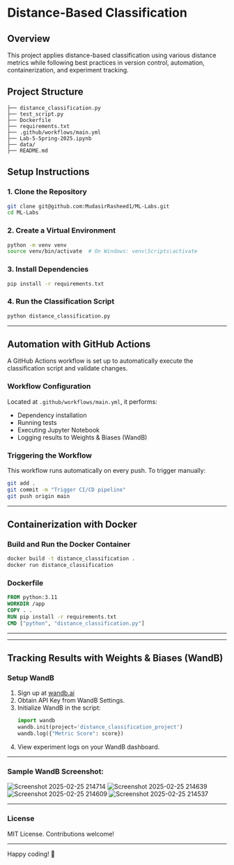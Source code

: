 # Distance-Based Classification

## Overview
This project applies distance-based classification using various distance metrics while following best practices in version control, automation, containerization, and experiment tracking.

## Project Structure
```
├── distance_classification.py
├── test_script.py
├── Dockerfile
├── requirements.txt
├── .github/workflows/main.yml
├── Lab-5-5pring-2025.ipynb  
├── data/
├── README.md
```

## Setup Instructions
### 1. Clone the Repository
```sh
git clone git@github.com:MudasirRasheed1/ML-Labs.git
cd ML-Labs
```

### 2. Create a Virtual Environment
```sh
python -m venv venv
source venv/bin/activate  # On Windows: venv\Scripts\activate
```

### 3. Install Dependencies
```sh
pip install -r requirements.txt
```

### 4. Run the Classification Script
```sh
python distance_classification.py
```

---

## Automation with GitHub Actions
A GitHub Actions workflow is set up to automatically execute the classification script and validate changes.

### Workflow Configuration
Located at `.github/workflows/main.yml`, it performs:
- Dependency installation
- Running tests
- Executing Jupyter Notebook
- Logging results to Weights & Biases (WandB)

### Triggering the Workflow
This workflow runs automatically on every push.
To trigger manually:
```sh
git add .
git commit -m "Trigger CI/CD pipeline"
git push origin main
```

---

## Containerization with Docker
### Build and Run the Docker Container
```sh
docker build -t distance_classification .
docker run distance_classification
```

### Dockerfile
```dockerfile
FROM python:3.11
WORKDIR /app
COPY . .
RUN pip install -r requirements.txt
CMD ["python", "distance_classification.py"]
```

---

---

## Tracking Results with Weights & Biases (WandB)
### Setup WandB
1. Sign up at [wandb.ai](https://wandb.ai/)
2. Obtain API Key from WandB Settings.
3. Initialize WandB in the script:
   ```python
   import wandb
   wandb.init(project='distance_classification_project')
   wandb.log({"Metric Score": score})
   ```
4. View experiment logs on your WandB dashboard.

---

### Sample WandB Screenshot:
![Screenshot 2025-02-25 214714](https://github.com/user-attachments/assets/6bc4d0d4-a1d1-402a-bbc3-7be9183e069a)
![Screenshot 2025-02-25 214639](https://github.com/user-attachments/assets/787742b9-9729-459f-b270-5b2c7c3ed200)
![Screenshot 2025-02-25 214609](https://github.com/user-attachments/assets/f078d568-dc64-4d58-bd7e-9eb63890660f)
![Screenshot 2025-02-25 214537](https://github.com/user-attachments/assets/1667608e-5539-441f-8a8b-12986e0805ca)




---

### License
MIT License. Contributions welcome!

---

Happy coding! 🚀
